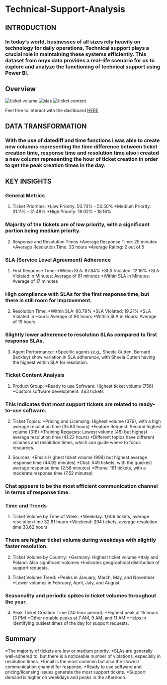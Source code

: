 # Technical-Support-Analysis
## INTRODUCTION
### In today’s world, businesses of all sizes rely heavily on technology for daily operations. Technical support plays a crucial role in maintaining these systems efficiently. This dataset from onyx data provides a real-life scenario for us to explore and analyze the functioning of technical support using Power BI.
## Overview
![ticket volume](https://github.com/vickkycodes/Technical-Support-Analysis/assets/103611857/282b803a-0134-4ada-9055-cd8e482b1ec6)
![slas](https://github.com/vickkycodes/Technical-Support-Analysis/assets/103611857/cf0bcc8e-c707-4643-884d-00512903ed53)
![ticket content](https://github.com/vickkycodes/Technical-Support-Analysis/assets/103611857/86179701-a528-4f06-ac23-551988dff855)

Feel free to interact with the dashboard [HERE](https://app.powerbi.com/view?r=eyJrIjoiOWQ2ZDY1OTktYTc2MC00ZmZkLWJhYzktNWJiNjk4MzkyNTVmIiwidCI6ImE2MzA5ODMxLTIxMGUtNDllNS04ZmY2LTI5ZGMwMDQxMjU5MCJ9)

## DATA TRANSFORMATION
### With the use of datediff and time functions i was able to create new columns representing the time difference between ticket creation time, response time and resolution time also i created a new column representing the hour of ticket creation in order to get the peak creation times in the day. 
## KEY INSIGHTS

### General Metrics
1. Ticket Priorities:
   *Low Priority: 50.74% - 50.50%
   *Medium Priority: 31.11% - 31.48%
   *High Priority: 18.02% - 18.16%
### Majority of the tickets are of low priority, with a significant portion being medium priority.

2. Response and Resolution Times
   *Average Response Time: 25 minutes
   *Average Resolution Time: 33 hours
   *Average Rating: 2 out of 5

### SLA (Service Level Agreement) Adherence
1. First Response Time:
   *Within SLA: 87.84%
   *SLA Violated: 12.16%
   *SLA Violated in Minutes: Average of 81 minutes
   *Within SLA in Minutes: Average of 17 minutes
### High compliance with SLAs for the first response time, but there is still room for improvement.

2. Resolution Time:
   *Within SLA: 80.79%
   *SLA Violated: 19.21%
   *SLA Violated in Hours: Average of 90 hours
   *Within SLA in Hours: Average of 19 hours
### Slightly lower adherence to resolution SLAs compared to first response SLAs.

3. Agent Performance:
   *Specific agents (e.g., Sheela Cutten, Bernard Beckley) show variation in SLA adherence, with Sheela Cutten having the highest within SLA for resolution.

### Ticket Content Analysis
1. Product Group:
    *Ready to use Software: Highest ticket volume (756)
    *Custom software development: 463 tickets
### This Indicates that most support tickets are related to ready-to-use software.

2. Ticket Topics:
    *Pricing and Licensing: Highest volume (379), with a high average resolution time (35.83 hours)
    *Feature Request: Second highest volume (316)
    *Training Requests: Lowest volume (45) but highest average resolution time (41.22 hours)
    *Different topics have different volumes and resolution times, which can guide where to focus resources.

3. Sources:
    *Email: Highest ticket volume (999) but highest average response time (44.92 minutes)
    *Chat: 549 tickets, with the quickest average response time (2.58 minutes)
    *Phone: 161 tickets, with a moderate response time (7.52 minutes)
### Chat appears to be the most efficient communication channel in terms of response time.

### Time and Trends
1. Ticket Volume by Time of Week:
    *Weekday: 1,606 tickets, average resolution time 32.81 hours
    *Weekend: 294 tickets, average resolution time 33.62 hours
### There are higher ticket volume during weekdays with slightly faster resolution.

2. Ticket Volume by Country:
     *Germany: Highest ticket volume
     *Italy and Poland: Also significant volumes
     *Indicates geographical distribution of support requests.

3. Ticket Volume Trend:
     *Peaks in January, March, May, and November
     *Lower volumes in February, April, July, and August
### Seasonality and periodic spikes in ticket volumes throughout the year.

4. Peak Ticket Creation Time (24-hour period):
    *Highest peak at 15 hours (3 PM)
    *Other notable peaks at 7 AM, 9 AM, and 11 AM
    *Helps in identifying busiest times of the day for support requests.

## Summary
  *The majority of tickets are low or medium priority.
  *SLAs are generally well-adhered to, but there is a noticeable number of violations, especially in resolution times.
  *Email is the most common but also the slowest communication channel for response.
  *Ready to use software and pricing/licensing issues generate the most support tickets.
  *Support demand is higher on weekdays and peaks in the afternoon.
